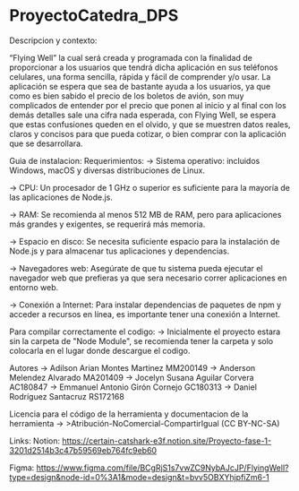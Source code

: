 # ProyectoCatedra_DPS

Descripcion y contexto: 

“Flying Well” la cual será creada y programada con la finalidad de proporcionar a los usuarios que tendrá dicha aplicación en sus teléfonos celulares, una forma sencilla, rápida y fácil de comprender y/o usar.
La aplicación se espera que sea de bastante ayuda a los usuarios, ya que como es bien sabido el precio de los boletos de avión, son muy complicados de entender por el precio que ponen al inicio y al final con los demás detalles sale una cifra nada esperada, con Flying Well, se espera que estas confusiones queden en el olvido, y que se muestren datos reales, claros y concisos para que pueda cotizar, o bien comprar con la aplicación que se desarrollara.

Guia de instalacion:
Requerimientos: 
-> Sistema operativo: incluidos Windows, macOS y diversas distribuciones de Linux.
  
-> CPU: Un procesador de 1 GHz o superior es suficiente para la mayoría de las aplicaciones de Node.js.
  
-> RAM: Se recomienda al menos 512 MB de RAM, pero para aplicaciones más grandes y exigentes, se requerirá más memoria.
  
-> Espacio en disco: Se necesita suficiente espacio para la instalación de Node.js y para almacenar tus aplicaciones y dependencias.
  
-> Navegadores web: Asegúrate de que tu sistema pueda ejecutar el navegador web que prefieras ya que sera necesario correr aplicaciones en entorno web.
  
-> Conexión a Internet: Para instalar dependencias de paquetes de npm y acceder a recursos en línea, es importante tener una conexión a Internet. 

Para compilar correctamente el codigo:
-> Inicialmente el proyecto estara sin la carpeta de "Node Module", se recomienda tener la carpeta y solo colocarla en el lugar donde descargue el codigo. 


Autores
-> Adilson Arian Montes Martinez      MM200149
-> Anderson Melendez Alvarado         MA201409
-> Jocelyn Susana Aguilar Corvera     AC180847
-> Emmanuel Antonio Girón Cornejo     GC180313
-> Daniel Rodríguez Santacruz         RS172168

Licencia para el código de la herramienta y documentacion de la herramienta
-> >Atribución-NoComercial-CompartirIgual (CC BY-NC-SA)

Links:
Notion: https://certain-catshark-e3f.notion.site/Proyecto-fase-1-3201d2514b3c47b59569eb764fc9eb60

Figma: https://www.figma.com/file/BCgRjS1s7vwZC9NybAJcJP/FlyingWell?type=design&node-id=0%3A1&mode=design&t=bvv5OBXYhjpfiZm6-1


  
